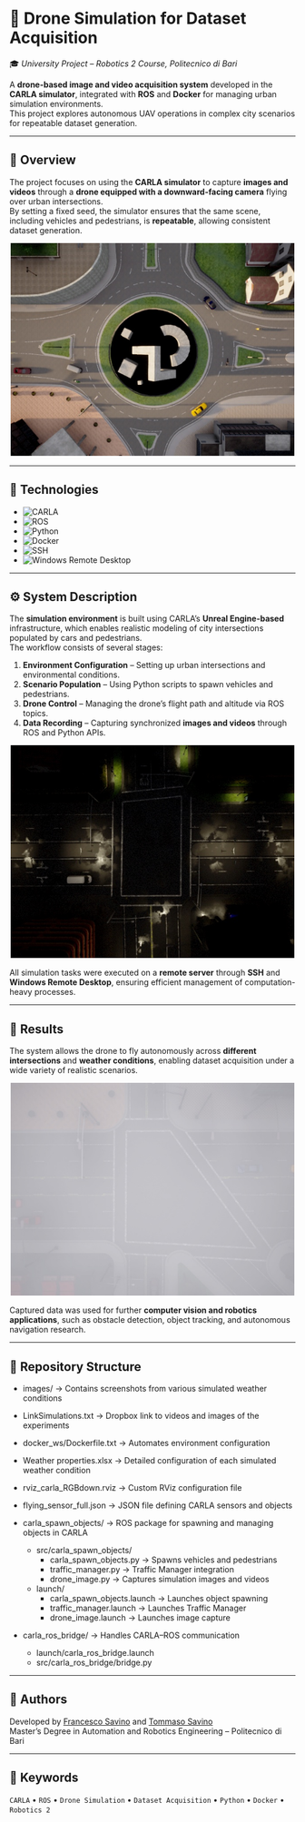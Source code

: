 # 🚁 Drone Simulation for Dataset Acquisition

🎓 *University Project – Robotics 2 Course, Politecnico di Bari*

A **drone-based image and video acquisition system** developed in the **CARLA simulator**, integrated with **ROS** and **Docker** for managing urban simulation environments.  
This project explores autonomous UAV operations in complex city scenarios for repeatable dataset generation.

---

## 🌆 Overview

The project focuses on using the **CARLA simulator** to capture **images and videos** through a **drone equipped with a downward-facing camera** flying over urban intersections.  
By setting a fixed seed, the simulator ensures that the same scene, including vehicles and pedestrians, is **repeatable**, allowing consistent dataset generation.

<p align="center">
  <img src="images/rondabout/clear_sunrise.jpg" alt="Clear sunrise scene" width="500">
</p>

---

## 🧰 Technologies

- ![CARLA](https://img.shields.io/badge/CARLA-Simulator-lightgrey?style=flat-square&logo=unrealengine)
- ![ROS](https://img.shields.io/badge/ROS1-Integration-blue?style=flat-square&logo=ros)
- ![Python](https://img.shields.io/badge/Python-Scripting-yellow?style=flat-square&logo=python)
- ![Docker](https://img.shields.io/badge/Docker-Containerization-2496ED?style=flat-square&logo=docker)
- ![SSH](https://img.shields.io/badge/SSH-Remote%20Access-orange?style=flat-square&logo=gnu-bash)
- ![Windows Remote Desktop](https://img.shields.io/badge/Windows-Remote%20Desktop-lightblue?style=flat-square&logo=windows)

---

## ⚙️ System Description

The **simulation environment** is built using CARLA’s **Unreal Engine-based** infrastructure, which enables realistic modeling of city intersections populated by cars and pedestrians.  
The workflow consists of several stages:

1. **Environment Configuration** – Setting up urban intersections and environmental conditions.  
2. **Scenario Population** – Using Python scripts to spawn vehicles and pedestrians.  
3. **Drone Control** – Managing the drone’s flight path and altitude via ROS topics.  
4. **Data Recording** – Capturing synchronized **images and videos** through ROS and Python APIs.  

<p align="center">
  <img src="images/four_way_junction/heavy_rain_night.jpg" alt="Heavy rain night scene" width="500">
</p>

All simulation tasks were executed on a **remote server** through **SSH** and **Windows Remote Desktop**, ensuring efficient management of computation-heavy processes.

---

## 🧪 Results

The system allows the drone to fly autonomously across **different intersections** and **weather conditions**, enabling dataset acquisition under a wide variety of realistic scenarios.

<p align="center">
  <img src="images/five_way_junction/foggy_noon.jpg" alt="Foggy noon scene" width="500">
</p>

Captured data was used for further **computer vision and robotics applications**, such as obstacle detection, object tracking, and autonomous navigation research.

---

## 📁 Repository Structure

- images/ → Contains screenshots from various simulated weather conditions
- LinkSimulations.txt → Dropbox link to videos and images of the experiments
- docker_ws/Dockerfile.txt → Automates environment configuration
- Weather properties.xlsx → Detailed configuration of each simulated weather condition
- rviz_carla_RGBdown.rviz → Custom RViz configuration file
- flying_sensor_full.json → JSON file defining CARLA sensors and objects

- carla_spawn_objects/ → ROS package for spawning and managing objects in CARLA
  - src/carla_spawn_objects/
    - carla_spawn_objects.py → Spawns vehicles and pedestrians
    - traffic_manager.py → Traffic Manager integration
    - drone_image.py → Captures simulation images and videos
  - launch/
    - carla_spawn_objects.launch → Launches object spawning
    - traffic_manager.launch → Launches Traffic Manager
    - drone_image.launch → Launches image capture

- carla_ros_bridge/ → Handles CARLA–ROS communication
  - launch/carla_ros_bridge.launch
  - src/carla_ros_bridge/bridge.py

---

## 👥 Authors

Developed by [Francesco Savino](https://github.com/FrankSav80) and [Tommaso Savino](https://github.com/ItsTomSav)  
Master’s Degree in Automation and Robotics Engineering – Politecnico di Bari

---

## 🧠 Keywords

`CARLA` • `ROS` • `Drone Simulation` • `Dataset Acquisition` • `Python` • `Docker` • `Robotics 2`




